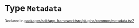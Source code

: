 # Type `Metadata`
<sub>Declared in [packages/sdk/app-framework/src/plugins/common/metadata.ts:7](https://github.com/dxos/dxos/blob/5b3d9243a/packages/sdk/app-framework/src/plugins/common/metadata.ts#L7)</sub>






